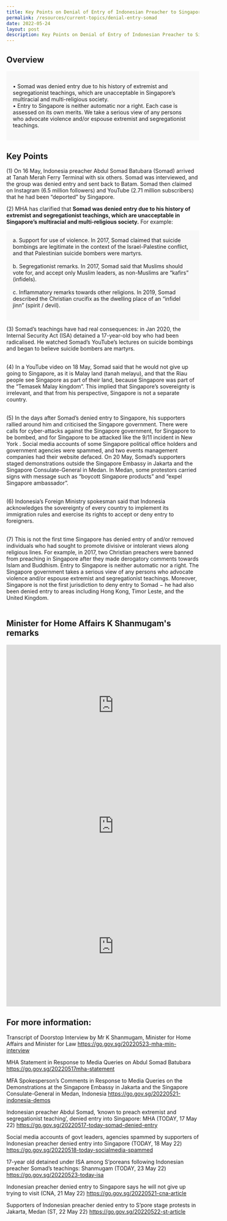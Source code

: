 ```yaml
---
title: Key Points on Denial of Entry of Indonesian Preacher to Singapore
permalink: /resources/current-topics/denial-entry-somad
date: 2022-05-24
layout: post
description: Key Points on Denial of Entry of Indonesian Preacher to Singapore
---
```

## Overview 

<div style="border:0px solid #0505f8;background-color:#f8f8f8;padding:1.2em;">
<p>
•	 Somad was denied entry due to his history of extremist and segregationist teachings, which are unacceptable in Singapore’s multiracial and multi-religious society.
<br>
•	Entry to Singapore is neither automatic nor a right. Each case is assessed on its own merits. We take a serious view of any persons who advocate violence and/or espouse extremist and segregationist teachings. </p></div> 

## Key Points

(1) On 16 May, Indonesia preacher Abdul Somad Batubara (Somad) arrived at Tanah Merah Ferry Terminal with six others. Somad was interviewed, and the group was denied entry and sent back to Batam. Somad then claimed on Instagram (6.5 million followers) and YouTube (2.71 million subscribers) that he had been “deported” by Singapore. 

(2) MHA has clarified that **Somad was denied entry due to his history of extremist and segregationist teachings, which are unacceptable in Singapore’s multiracial and multi-religious society.** For example: 
<div style="border:0px solid #0505f8;background-color:#f8f8f8;padding:1.2em;">
a.	Support for use of violence. In 2017, Somad claimed that suicide bombings are legitimate in the context of the Israel-Palestine conflict, and that Palestinian suicide bombers were martyrs. 
<br><br>
b.	Segregationist remarks. In 2017, Somad said that Muslims should vote for, and accept only Muslim leaders, as non-Muslims are “kafirs” (infidels).
<br><br>
c.	Inflammatory remarks towards other religions. In 2019, Somad described the Christian crucifix as the dwelling place of an “infidel jinn” (spirit / devil). 
</p></div> 

(3) Somad’s teachings have had real consequences: in Jan 2020, the Internal Security Act (ISA) detained a 17-year-old boy who had been radicalised. He watched Somad’s YouTube’s lectures on suicide bombings and began to believe suicide bombers are martyrs.  <br><br>

(4) In a YouTube video on 18 May, Somad said that he would not give up going to Singapore, as it is Malay land (tanah melayu), and that the Riau people see Singapore as part of their land, because Singapore was part of the “Temasek Malay kingdom”. This implied that Singapore’s sovereignty is irrelevant, and that from his perspective, Singapore is not a separate country. <br><br>

(5) In the days after Somad’s denied entry to Singapore, his supporters rallied around him and criticised the Singapore government. There were calls for cyber-attacks against the Singapore government, for Singapore to be bombed, and for Singapore to be attacked like the 9/11 incident in New York . Social media accounts of some Singapore political office holders and government agencies were spammed, and two events management companies had their website defaced. On 20 May, Somad’s supporters staged demonstrations outside the Singapore Embassy in Jakarta and the Singapore Consulate-General in Medan. In Medan, some protestors carried signs with message such as “boycott Singapore products” and “expel Singapore ambassador”. <br><br>

(6) Indonesia’s Foreign Ministry spokesman said that Indonesia acknowledges the sovereignty of every country to implement its immigration rules and exercise its rights to accept or deny entry to foreigners.  <br><br>

(7) This is not the first time Singapore has denied entry of and/or removed individuals who had sought to promote divisive or intolerant views along religious lines. For example, in 2017, two Christian preachers were banned from preaching in Singapore after they made derogatory comments towards Islam and Buddhism. Entry to Singapore is neither automatic nor a right. The Singapore government takes a serious view of any persons who advocate violence and/or espouse extremist and segregationist teachings. Moreover, Singapore is not the first jurisdiction to deny entry to Somad − he had also been denied entry to areas including Hong Kong, Timor Leste, and the United Kingdom. <br><br>

## Minister for Home Affairs K Shanmugam's remarks

<iframe width="560" height="315" src="https://www.youtube.com/embed/UFy1PJnuCGk" title="YouTube video player" frameborder="0" allow="accelerometer; autoplay; clipboard-write; encrypted-media; gyroscope; picture-in-picture" allowfullscreen></iframe><br>

<iframe width="560" height="315" src="https://www.youtube.com/embed/WkIHEJ5Wvew" title="YouTube video player" frameborder="0" allow="accelerometer; autoplay; clipboard-write; encrypted-media; gyroscope; picture-in-picture" allowfullscreen></iframe><br>

<iframe width="560" height="315" src="https://www.youtube.com/embed/C5U-bPhlPks" title="YouTube video player" frameborder="0" allow="accelerometer; autoplay; clipboard-write; encrypted-media; gyroscope; picture-in-picture" allowfullscreen></iframe><br>

## For more information: 

Transcript of Doorstop Interview by Mr K Shanmugam, Minister for Home Affairs and Minister for Law <https://go.gov.sg/20220523-mha-min-interview>

MHA Statement in Response to Media Queries on Abdul Somad Batubara <https://go.gov.sg/20220517mha-statement>

MFA Spokesperson’s Comments in Response to Media Queries on the Demonstrations at the Singapore Embassy in Jakarta and the Singapore Consulate-General in Medan, Indonesia <https://go.gov.sg/20220521-indonesia-demos>

Indonesian preacher Abdul Somad, ‘known to preach extremist and segregationist teaching’, denied entry into Singapore: MHA (TODAY, 17 May 22) <https://go.gov.sg/20220517-today-somad-denied-entry>

Social media accounts of govt leaders, agencies spammed by supporters of Indonesian preacher denied entry into Singapore (TODAY, 18 May 22) <https://go.gov.sg/20220518-today-socialmedia-spammed>

17-year old detained under ISA among S’poreans following Indonesian preacher Somad’s teachings: Shanmugam (TODAY, 23 May 22) <https://go.gov.sg/20220523-today-isa>

Indonesian preacher denied entry to Singapore says he will not give up trying to visit (CNA, 21 May 22) <https://go.gov.sg/20220521-cna-article>

Supporters of Indonesian preacher denied entry to S’pore stage protests in Jakarta, Medan (ST, 22 May 22) <https://go.gov.sg/20220522-st-article>